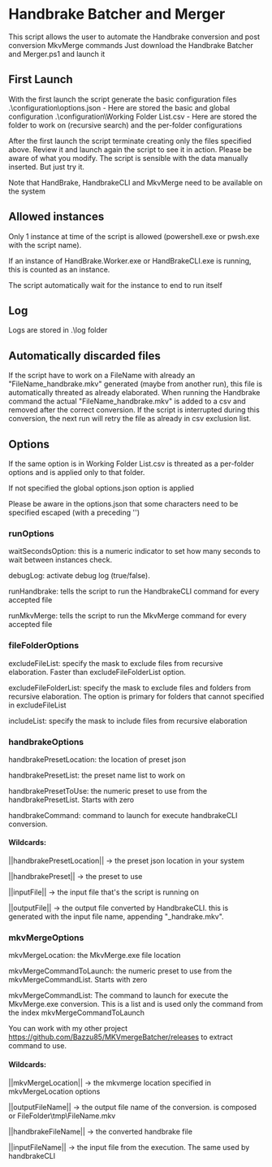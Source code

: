# Handbrake Batcher and Merger

This script allows the user to automate the Handbrake conversion and post conversion MkvMerge commands
Just download the Handbrake Batcher and Merger.ps1 and launch it

## First Launch

With the first launch the script generate the basic configuration files
.\configuration\options.json - Here are stored the basic and global configuration
.\configuration\Working Folder List.csv - Here are stored the folder to work on (recursive search) and the per-folder configurations


After the first launch the script terminate creating only the files specified above. Review it and launch again the script to see it in action.
Please be aware of what you modify. The script is sensible with the data manually inserted. But just try it.

Note that HandBrake, HandbrakeCLI and MkvMerge need to be available on the system

## Allowed instances

Only 1 instance at time of the script is allowed (powershell.exe or pwsh.exe with the script name).

If an instance of HandBrake.Worker.exe or HandBrakeCLI.exe is running, this is counted as an instance.

The script automatically wait for the instance to end to run itself

## Log

Logs are stored in .\log folder

## Automatically discarded files

If the script have to work on a FileName with already an "FileName_handbrake.mkv" generated (maybe from another run), this file is automatically threated as already elaborated.
When running the Handbrake command the actual "FileName_handbrake.mkv" is added to a csv and removed after the correct conversion. If the script is interrupted during this conversion, the next run will retry the file as already in csv exclusion list.

## Options

If the same option is in Working Folder List.csv is threated as a per-folder options and is applied only to that folder. 

If not specified the global options.json option is applied

Please be aware in the options.json that some characters need to be specified escaped (with a preceding '\')

### runOptions

waitSecondsOption: this is a numeric indicator to set how many seconds to wait between instances check.

debugLog: activate debug log (true/false).

runHandbrake: tells the script to run the HandbrakeCLI command for every accepted file

runMkvMerge: tells the script to run the MkvMerge command for every accepted file

### fileFolderOptions

excludeFileList: specify the mask to exclude files from recursive elaboration. Faster than excludeFileFolderList option.

excludeFileFolderList: specify the mask to exclude files and folders from recursive elaboration. 
The option is primary for folders that cannot specified in excludeFileList

includeList: specify the mask to include files from recursive elaboration

### handbrakeOptions

handbrakePresetLocation: the location of preset json

handbrakePresetList: the preset name list to work on

handbrakePresetToUse: the numeric preset to use from the handbrakePresetList. Starts with zero

handbrakeCommand: command to launch for execute handbrakeCLI conversion.

#### Wildcards: 

||handbrakePresetLocation|| -> the preset json location in your system

||handbrakePreset|| -> the preset to use

||inputFile|| -> the input file that's the script is running on

||outputFile|| -> the output file converted by HandbrakeCLI. this is generated with the input file name, appending "_handrake.mkv".

### mkvMergeOptions

mkvMergeLocation: the MkvMerge.exe file location

mkvMergeCommandToLaunch: the numeric preset to use from the mkvMergeCommandList. Starts with zero

mkvMergeCommandList: The command to launch for execute the MkvMerge.exe conversion. This is a list and is used only the command from the index mkvMergeCommandToLaunch

You can work with my other project https://github.com/Bazzu85/MKVmergeBatcher/releases to extract command to use.

#### Wildcards: 

||mkvMergeLocation|| -> the mkvmerge location specified in mkvMergeLocation options

||outputFileName|| -> the output file name of the conversion. is composed or FileFolder\tmp\FileName.mkv

||handbrakeFileName|| -> the converted handbrake file

||inputFileName|| -> the input file from the execution. The same used by handbrakeCLI

